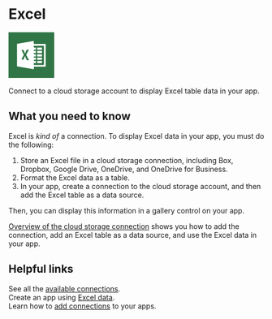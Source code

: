 <properties
	pageTitle="Overview of the Excel connection | Microsoft PowerApps"
	description="See the available Excel functions, responses, and examples"
	services=""
	suite="powerapps"
	documentationCenter="na"
	authors="AFTOwen"
	manager="erikre"
	editor=""
	tags=""/>

<tags
   ms.service="powerapps"
   ms.devlang="na"
   ms.topic="article"
   ms.tgt_pltfrm="na"
   ms.workload="na"
   ms.date="06/08/2016"
   ms.author="anneta"/>

#  Excel

![Excel](./media/connection-excel/excelicon.png)

Connect to a cloud storage account to display Excel table data in your app.

## What you need to know
Excel is *kind of* a connection. To display Excel data in your app, you must do the following:

1. Store an Excel file in a cloud storage connection, including Box, Dropbox, Google Drive, OneDrive, and OneDrive for Business.
2. Format the Excel data as a table.
3. In your app, create a connection to the cloud storage account, and then add the Excel table as a data source.

Then, you can display this information in a gallery control on your app.

[Overview of the cloud storage connection](cloud-storage-blob-connections.md) shows you how to add the connection, add an Excel table as a data source, and use the Excel data in your app.

<!--NotAvailableYet

## View the available functions

This connection includes the following functions:

| Function Name |  Description |
| --- | --- |
|[GetTables](connection-excel.md#gettables) | Retrieves table names from an Excel file  |
|[GetItems](connection-excel.md#getitems) | Retrieves rows from an Excel table |
|[PostItem](connection-excel.md#postitem) | Inserts a new row into an Excel table |
|[GetItem](connection-excel.md#getitem) | Retrieves a single row from an Excel table |
|[DeleteItem](connection-excel.md#deleteitem) | Deletes a row from an Excel table  |
|[PatchItem](connection-excel.md#patchitem) | Updates an existing row in an Excel table |



### GetTables
Get tables: Retrieves table names from an Excel file

#### Input properties

| Name| Data Type|Required|Description|
| ---|---|---|---|
|dataset|string|yes|Excel file name|

#### Output properties

| Property Name | Data Type | Description |
|---|---|---|
|value|array|You can output the table name (a string value) and the table display name (a string value). e.g. { "value" : [ { "Name": "Table1", "DisplayName": "Table 1"}, { "Name": "Table2", "DisplayName": "Table 2"} ] }  |


### GetItems
Get rows: Retrieves rows from an Excel table

#### Input properties

| Name| Data Type|Required|Description|
| ---|---|---|---|
|dataset|string|yes|Excel file name|
|table|string|yes|Excel table name|
|$skip|integer|no|Number of entries to skip (default = 0)|
|$top|integer|no|Maximum number of entries to retrieve (default = 256)|
|$filter|string|no|An ODATA filter query to restrict the number of entries|
|$orderby|string|no|An ODATA orderBy query for specifying the order of entries|

#### Output properties

| Property Name | Data Type | Description |
|---|---|---|
|value|array|This property is dynamic and depends on what you're connecting to |



### PostItem
Insert row: Inserts a new row into an Excel table

#### Input properties

| Name| Data Type|Required|Description|
| ---|---|---|---|
|dataset|string|yes|Excel file name|
|table|string|yes|Excel table name|
|item| |yes|Row to insert into the specified Excel table|

#### Output properties

| Property Name | Data Type | Description |
|---|---|---|
|ItemInternalId|string| This property is dynamic and depends on what you're connecting to|



### GetItem
Get row: Retrieves a single row from an Excel table

#### Input properties

| Name| Data Type|Required|Description|
| ---|---|---|---|
|dataset|string|yes|Excel file name|
|table|string|yes|Excel table name|
|id|string|yes|Unique identifier of row to retrieve|


#### Output properties

| Property Name | Data Type | Description |
|---|---|---|
|ItemInternalId|string| This property is dynamic and depends on what you're connecting to|



### DeleteItem
Delete row: Deletes a row from an Excel table

#### Input properties

| Name| Data Type|Required|Description|
| ---|---|---|---|
|dataset|string|yes|Excel file name|
|table|string|yes|Excel table name|
|id|string|yes|Unique identifier of the row to delete|

#### Output properties
None.



### PatchItem
Update row: Updates an existing row in an Excel table

#### Input properties

| Name| Data Type|Required|Description|
| ---|---|---|---|
|dataset|string|yes|Excel file name|
|table|string|yes|Excel table name|
|id|string|yes|Unique identifier of the row to update|
|item| |yes|Row with updated values|


#### Output properties

| Property Name | Data Type | Description |
|---|---|---|
|ItemInternalId|string|This property is dynamic and depends on what you're connecting to |

-->

## Helpful links

See all the [available connections](../connections-list.md).  
Create an app using [Excel data](../get-started-create-from-data.md).  
Learn how to [add connections](../add-manage-connections.md) to your apps.
